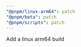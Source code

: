 ```yaml
---
"@pnpm/linux-arm64": patch
"@pnpm/beta": patch
"@pnpm/scripts": patch
---
```


Add a linux arm64 build

